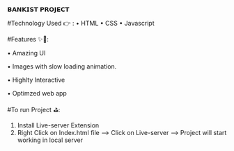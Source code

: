 𝗕𝗔𝗡𝗞𝗜𝗦𝗧 𝗣𝗥𝗢𝗝𝗘𝗖𝗧

#Technology Used 👉 : • HTML • CSS • Javascript 

#Features ✨🎊:

• Amazing UI

• Images with slow loading animation.

• Highlty Interactive

• Optimzed web app

#To run Project ⛳:

1. Install Live-server Extension
2. Right Click on Index.html file -->  Click on Live-server --> Project will start working in local server
